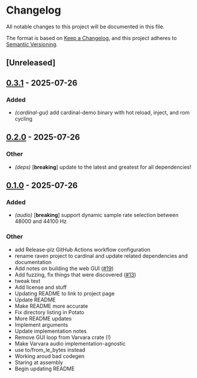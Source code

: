 # Changelog

All notable changes to this project will be documented in this file.

The format is based on [Keep a Changelog](https://keepachangelog.com/en/1.0.0/),
and this project adheres to [Semantic Versioning](https://semver.org/spec/v2.0.0.html).

## [Unreleased]

## [0.3.1](https://github.com/davehorner/cardinal/compare/cardinal-gui-v0.3.0...cardinal-gui-v0.3.1) - 2025-07-26

### Added

- *(cardinal-gui)* add cardinal-demo binary with hot reload, inject, and rom cycling

## [0.2.0](https://github.com/davehorner/cardinal/compare/cardinal-gui-v0.1.0...cardinal-gui-v0.2.0) - 2025-07-26

### Other

- *(deps)* [**breaking**] update to the latest and greatest for all dependencies!

## [0.1.0](https://github.com/davehorner/cardinal/releases/tag/cardinal-gui-v0.1.0) - 2025-07-26

### Added

- *(audio)* [**breaking**] support dynamic sample rate selection between 48000 and 44100 Hz

### Other

- add Release-plz GitHub Actions workflow configuration
- rename raven project to cardinal and update related dependencies and documentation
- Add notes on building the web GUI ([#19](https://github.com/davehorner/cardinal/pull/19))
- Add fuzzing, fix things that were discovered ([#13](https://github.com/davehorner/cardinal/pull/13))
- tweak text
- Add license and stuff
- Updating README to link to project page
- Update README
- Make README more accurate
- Fix directory listing in Potato
- More README updates
- Implement arguments
- Update implementation notes
- Remove GUI loop from Varvara crate (!)
- Make Varvara audio implementation-agnostic
- use to/from_le_bytes instead
- Working aroud bad codegen
- Staring at assembly
- Begin updating README
